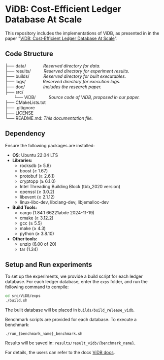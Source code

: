 # ViDB: Cost-Efficient Ledger Database At Scale
This repository includes the implementations of ViDB, as presented in in the paper "[ViDB: Cost-Efficient Ledger Database At Scale](doc/)".

## Code Structure

├── data/&emsp;&emsp;&emsp;&emsp;*Reserved directory for data.*<br>
├── results/&emsp;&emsp;&emsp;*Reserved directory for experiment results.*<br>
├── builds/&emsp;&emsp;&emsp;&nbsp;*Reserved directory for built executables.*<br>
├── logs/&emsp;&emsp;&emsp;&emsp;*Reserved directory for execution logs.*<br>
├── doc/&emsp;&emsp;&emsp;&emsp;&nbsp;*Includes the research paper.*<br>
├── src/<br>
&emsp;&emsp;└── ViDB/&emsp;&emsp;&emsp;*Source code of ViDB, proposed in our paper.*<br>
├── CMakeLists.txt<br>
├── .gitignore<br>
├── LICENSE<br>
└── README.md: *This documentation file.*<br>


## Dependency
Ensure the following packages are installed:
- **OS**: Ubuntu 22.04 LTS
- **Libraries:**
    * rocksdb (&geq; 5.8)
    * boost (&geq; 1.67)
    * protobuf (&geq; 2.6.1)
    * cryptopp (&geq; 6.1.0)
    * Intel Threading Building Block (tbb_2020 version)
    * openssl (&geq; 3.0.2)
    * libevent (&geq; 2.1.12)
    * linux-libc-dev, libclang-dev, libjemalloc-dev
- **Build Tools:**
    * cargo (1.84.1 66221abde 2024-11-19)
    * cmake (&geq; 3.12.2)
    * gcc (&geq; 5.5)
    * make (&geq; 4.3)
    * python (&geq; 3.8.10)
- **Other tools:**
    * unzip (6.00 of 20)
    * tar (1.34)

## Setup and Run experiments
To set up the experiments, we provide a build script for each ledger database. 
For each ledger database, enter the `exps` folder, and run the following command to compile:
```bash
cd src/ViDB/exps
./build.sh
```
The built database will be placed in `builds/build_release_vidb`.

Benchmark scripts are provided for each database. To execute a benchmark:
```
./run_{benchmark_name}_benchmark.sh
```
Results will be saved in: `results/result_vidb/{benchmark_name}`.

For details, the users can refer to the docs [ViDB docs](src/ViDB/README.md).


